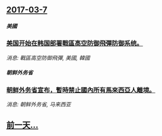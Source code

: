 ## [2017-03-7](/news/2017/03/7/index.md)

##### 美國
### [美国开始在韩国部署戰區高空防御飛彈防御系统。 ](/news/2017/03/7/美国开始在韩国部署戰區高空防御飛彈防御系统.md)
_消息: 戰區高空防御飛彈, 美國, 韓國_

##### 朝鲜外务省
### [朝鲜外务省宣布，暫時禁止國內所有馬來西亞人離境。 ](/news/2017/03/7/朝鲜外务省宣布-暫時禁止國內所有馬來西亞人離境.md)
_消息: 朝鲜外务省, 马来西亚_

## [前一天...](/news/2017/03/6/index.md)

